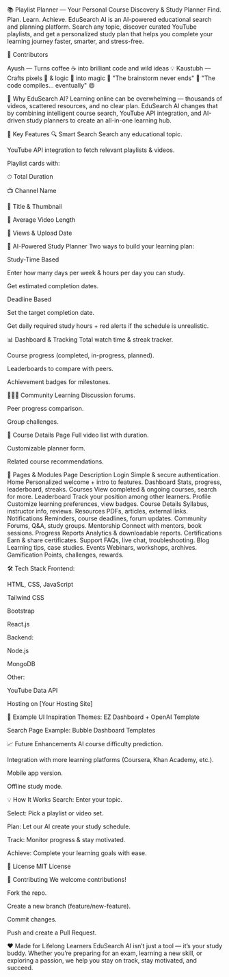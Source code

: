 📚 Playlist Planner — Your Personal Course Discovery & Study Planner
Find. Plan. Learn. Achieve.
EduSearch AI is an AI-powered educational search and planning platform. Search any topic, discover curated YouTube playlists, and get a personalized study plan that helps you complete your learning journey faster, smarter, and stress-free.

👥 Contributors
	
Ayush — Turns coffee ☕ into brilliant code and wild ideas 💡	Kaustubh — Crafts pixels 🎨 & logic 🧠 into magic 🚀
"The brainstorm never ends" 💭	"The code compiles… eventually" 😄

🌟 Why EduSearch AI?
Learning online can be overwhelming — thousands of videos, scattered resources, and no clear plan.
EduSearch AI changes that by combining intelligent course search, YouTube API integration, and AI-driven study planners to create an all-in-one learning hub.

🚀 Key Features
🔍 Smart Search
Search any educational topic.

YouTube API integration to fetch relevant playlists & videos.

Playlist cards with:

⏱ Total Duration

📺 Channel Name

📝 Title & Thumbnail

🎯 Average Video Length

👀 Views & Upload Date

📅 AI-Powered Study Planner
Two ways to build your learning plan:

Study-Time Based

Enter how many days per week & hours per day you can study.

Get estimated completion dates.

Deadline Based

Set the target completion date.

Get daily required study hours + red alerts if the schedule is unrealistic.

📊 Dashboard & Tracking
Total watch time & streak tracker.

Course progress (completed, in-progress, planned).

Leaderboards to compare with peers.

Achievement badges for milestones.

🧑‍🤝‍🧑 Community Learning
Discussion forums.

Peer progress comparison.

Group challenges.

📂 Course Details Page
Full video list with duration.

Customizable planner form.

Related course recommendations.

📄 Pages & Modules
Page	Description
Login	Simple & secure authentication.
Home	Personalized welcome + intro to features.
Dashboard	Stats, progress, leaderboard, streaks.
Courses	View completed & ongoing courses, search for more.
Leaderboard	Track your position among other learners.
Profile	Customize learning preferences, view badges.
Course Details	Syllabus, instructor info, reviews.
Resources	PDFs, articles, external links.
Notifications	Reminders, course deadlines, forum updates.
Community	Forums, Q&A, study groups.
Mentorship	Connect with mentors, book sessions.
Progress Reports	Analytics & downloadable reports.
Certifications	Earn & share certificates.
Support	FAQs, live chat, troubleshooting.
Blog	Learning tips, case studies.
Events	Webinars, workshops, archives.
Gamification	Points, challenges, rewards.

🛠 Tech Stack
Frontend:

HTML, CSS, JavaScript

Tailwind CSS

Bootstrap

React.js

Backend:

Node.js

MongoDB

Other:

YouTube Data API

Hosting on [Your Hosting Site]

📸 Example UI Inspiration
Themes: EZ Dashboard + OpenAI Template

Search Page Example: Bubble Dashboard Templates

📈 Future Enhancements
AI course difficulty prediction.

Integration with more learning platforms (Coursera, Khan Academy, etc.).

Mobile app version.

Offline study mode.

💡 How It Works
Search: Enter your topic.

Select: Pick a playlist or video set.

Plan: Let our AI create your study schedule.

Track: Monitor progress & stay motivated.

Achieve: Complete your learning goals with ease.

📜 License
MIT License

🤝 Contributing
We welcome contributions!

Fork the repo.

Create a new branch (feature/new-feature).

Commit changes.

Push and create a Pull Request.

❤️ Made for Lifelong Learners
EduSearch AI isn’t just a tool — it’s your study buddy. Whether you’re preparing for an exam, learning a new skill, or exploring a passion, we help you stay on track, stay motivated, and succeed.

